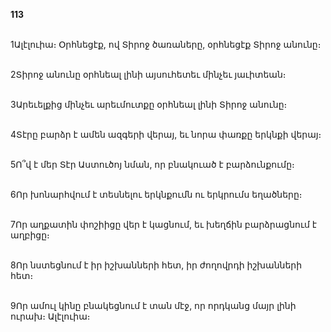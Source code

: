 **113**

\
1Ալէլուիա։ Օրհնեցէք, ով Տիրոջ ծառաները, օրհնեցէք Տիրոջ անունը։

\
2Տիրոջ անունը օրհնեալ լինի այսուհետեւ մինչեւ յաւիտեան։

\
3Արեւելքից մինչեւ արեւմուտքը օրհնեալ լինի Տիրոջ անունը։

\
4Տէրը բարձր է ամեն ազգերի վերայ, եւ նորա փառքը երկնքի վերայ։

\
5Ո՞վ է մեր Տէր Աստուծոյ նման, որ բնակուած է բարձունքումը։

\
6Որ խոնարհվում է տեսնելու երկնքումն ու երկրումս եղածները։

\
7Որ աղքատին փոշիիցը վեր է կացնում, եւ խեղճին բարձրացնում է աղբիցը։

\
8Որ նստեցնում է իր իշխանների հետ, իր ժողովրդի իշխանների հետ։

\
9Որ ամուլ կինը բնակեցնում է տան մէջ, որ որդկանց մայր լինի ուրախ։ Ալէլուիա։
